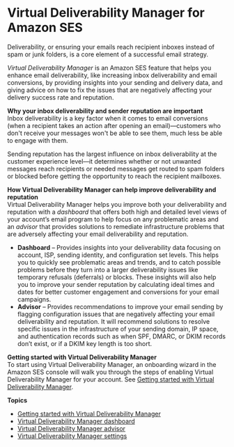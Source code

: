 # Virtual Deliverability Manager for Amazon SES<a name="vdm"></a>

Deliverability, or ensuring your emails reach recipient inboxes instead of spam or junk folders, is a core element of a successful email strategy\.

*Virtual Deliverability Manager* is an Amazon SES feature that helps you enhance email deliverability, like increasing inbox deliverability and email conversions, by providing insights into your sending and delivery data, and giving advice on how to fix the issues that are negatively affecting your delivery success rate and reputation\.

**Why your inbox deliverability and sender reputation are important**  
Inbox deliverability is a key factor when it comes to email conversions \(when a recipient takes an action after opening an email\)—customers who don't receive your messages won't be able to see them, much less be able to engage with them\.

Sending reputation has the largest influence on inbox deliverability at the customer experience level—it determines whether or not unwanted messages reach recipients or needed messages get routed to spam folders or blocked before getting the opportunity to reach the recipient mailboxes\.

**How Virtual Deliverability Manager can help improve deliverability and reputation**  
Virtual Deliverability Manager helps you improve both your deliverability and reputation with a *dashboard* that offers both high and detailed level views of your account’s email program to help focus on any problematic areas and an *advisor* that provides solutions to remediate infrastructure problems that are adversely affecting your email deliverability and reputation\. 
+ **Dashboard** – Provides insights into your deliverability data focusing on account, ISP, sending identity, and configuration set levels\. This helps you to quickly see problematic areas and trends, and to catch possible problems before they turn into a larger deliverability issues like temporary refusals \(deferrals\) or blocks\. These insights will also help you to improve your sender reputation by calculating ideal times and dates for better customer engagement and conversions for your email campaigns\.
+ **Advisor** – Provides recommendations to improve your email sending by flagging configuration issues that are negatively affecting your email deliverability and reputation\. It will recommend solutions to resolve specific issues in the infrastructure of your sending domain, IP space, and authentication records such as when SPF, DMARC, or DKIM records don’t exist, or if a DKIM key length is too short\.

**Getting started with Virtual Deliverability Manager**  
To start using Virtual Deliverability Manager, an onboarding wizard in the Amazon SES console will walk you through the steps of enabling Virtual Deliverability Manager for your account\. See [Getting started with Virtual Deliverability Manager](vdm-get-started.md)\.

**Topics**
+ [Getting started with Virtual Deliverability Manager](vdm-get-started.md)
+ [Virtual Deliverability Manager dashboard](vdm-dashboard.md)
+ [Virtual Deliverability Manager advisor](vdm-advisor.md)
+ [Virtual Deliverability Manager settings](vdm-settings.md)